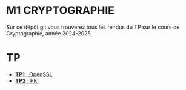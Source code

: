 # M1 CRYPTOGRAPHIE

Sur ce dépôt git vous trouverez tous les rendus du TP sur le cours de Cryptographie, année 2024-2025.

# TP

- [**TP1** : OpenSSL](./TP1/TPOpenSSL.md)
- [**TP2** : PKI](./TP2/TPPKI.md)

